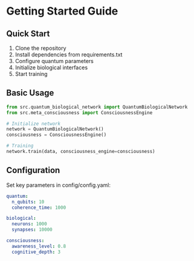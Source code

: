 
# Getting Started Guide

## Quick Start
1. Clone the repository
2. Install dependencies from requirements.txt
3. Configure quantum parameters
4. Initialize biological interfaces
5. Start training

## Basic Usage
```python
from src.quantum_biological_network import QuantumBiologicalNetwork
from src.meta_consciousness import ConsciousnessEngine

# Initialize network
network = QuantumBiologicalNetwork()
consciousness = ConsciousnessEngine()

# Training
network.train(data, consciousness_engine=consciousness)
```

## Configuration
Set key parameters in config/config.yaml:
```yaml
quantum:
  n_qubits: 10
  coherence_time: 1000

biological:
  neurons: 1000
  synapses: 10000

consciousness:
  awareness_level: 0.8
  cognitive_depth: 3
```
